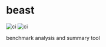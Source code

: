 # beast

![ci](https://github.com/bjob/beast/workflows/ci-chain/badge.svg) ![ci](https://github.com/bjob/beast/workflows/cd-chain/badge.svg)

benchmark analysis and summary tool
